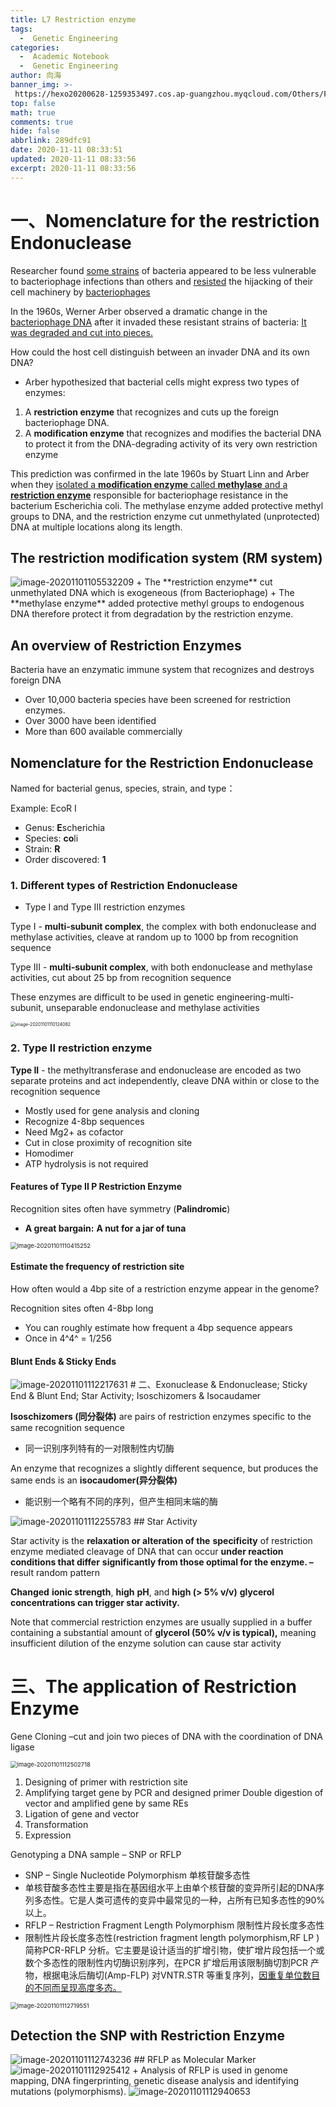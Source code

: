 ```yaml
---
title: L7 Restriction enzyme
tags:
  -  Genetic Engineering
categories:
  -  Academic Notebook
  -  Genetic Engineering
author: 向海
banner_img: >-
 https://hexo20200628-1259353497.cos.ap-guangzhou.myqcloud.com/Others/Fluid/post/post2.jpg
top: false
math: true
comments: true
hide: false
abbrlink: 289dfc91
date: 2020-11-11 08:33:51
updated: 2020-11-11 08:33:56
excerpt: 2020-11-11 08:33:56
---
```


# 一、Nomenclature for the restriction Endonuclease

Researcher found <u>some strains</u> of bacteria appeared to be less vulnerable to bacteriophage infections than others and <u>resisted</u> the hijacking of their cell machinery by <u>bacteriophages</u>

In the 1960s, Werner Arber observed a dramatic change in the <u>bacteriophage DNA</u> after it invaded these resistant strains of bacteria: <u>It was degraded and cut into pieces.</u>

How could the host cell distinguish between an invader DNA and its own DNA?

+ Arber hypothesized that bacterial cells might express two types of enzymes: 
 1. A **restriction enzyme** that recognizes and cuts up the foreign bacteriophage DNA.
 2. A **modification enzyme** that recognizes and modifies the bacterial DNA to protect it from the DNA-degrading activity of its very own restriction enzyme

This prediction was confirmed in the late 1960s by Stuart Linn and Arber when they <u>isolated a **modification enzyme** called **methylase** and a **restriction enzyme**</u> responsible for bacteriophage resistance in the bacterium Escherichia coli. The methylase enzyme added protective methyl groups to DNA, and the restriction enzyme cut unmethylated (unprotected) DNA at multiple locations along its length.

## The restriction modification system (RM system)

<img src="https://hexo20200628-1259353497.cos.ap-guangzhou.myqcloud.com/Articles/Academic_Notes/Genetic%20Engineering/image-20201101105532209.png" alt="image-20201101105532209" style="zoom:100%;" />
+ The **restriction enzyme** cut unmethylated DNA which is exogeneous (from Bacteriophage)
+ The **methylase enzyme** added protective methyl groups to endogenous DNA therefore protect it from degradation by the restriction enzyme.

## An overview of Restriction Enzymes

Bacteria have an enzymatic immune system that recognizes and destroys foreign DNA

+ Over 10,000 bacteria species have been screened for restriction enzymes. 
+ Over 3000 have been identified
 + More than 600 available commercially

## Nomenclature for the Restriction Endonuclease

Named for bacterial genus, species, strain, and type：

Example: EcoR I

+ Genus: **E**scherichia
+ Species: **co**li
+ Strain: **R**
+ Order discovered: **1**

### 1. Different types of Restriction Endonuclease

+ Type I and Type III restriction enzymes

Type I - **multi-subunit complex**, the complex with both endonuclease and methylase activities, cleave at random up to 1000 bp from recognition sequence

Type III - **multi-subunit complex**, with both endonuclease and methylase activities, cut about 25 bp from recognition sequence

These enzymes are difficult to be used in genetic engineering-multi-subunit, unseparable endonuclease and methylase activities

<img src="https://hexo20200628-1259353497.cos.ap-guangzhou.myqcloud.com/Articles/Academic_Notes/Genetic%20Engineering/image-20201101110124082.png" alt="image-20201101110124082" style="zoom:50%;" />

### 2. Type II restriction enzyme

**Type II** - the methyltransferase and endonuclease are encoded as two separate proteins and act independently, cleave DNA within or close to the recognition sequence

+ Mostly used for gene analysis and cloning
+ Recognize 4-8bp sequences
+ Need Mg2+ as cofactor
+ Cut in close proximity of recognition site
+ Homodimer
+ ATP hydrolysis is not required

#### Features of Type II P Restriction Enzyme 

Recognition sites often have symmetry (**Palindromic**)

+ **A great bargain:** **A nut for a jar of tuna**

<img src="https://hexo20200628-1259353497.cos.ap-guangzhou.myqcloud.com/Articles/Academic_Notes/Genetic%20Engineering/image-20201101110415252.png" alt="image-20201101110415252" style="zoom:67%;" />

#### Estimate the frequency of restriction site

How often would a 4bp site of a restriction enzyme appear in the genome?

Recognition sites often 4-8bp long

+ You can roughly estimate how frequent a 4bp sequence appears
+ Once in 4^4^ = 1/256

#### Blunt Ends & Sticky Ends

<img src="https://hexo20200628-1259353497.cos.ap-guangzhou.myqcloud.com/Articles/Academic_Notes/Genetic%20Engineering/image-20201101112217631.png" alt="image-20201101112217631" style="zoom:100%;" />
# 二、Exonuclease & Endonuclease; Sticky End & Blunt End; Star Activity; Isoschizomers & Isocaudamer

**Isoschizomers (同分裂体)** are pairs of restriction enzymes specific to the same recognition sequence

+ 同一识别序列特有的一对限制性内切酶

An enzyme that recognizes a slightly different sequence, but produces the same ends is an **isocaudomer(异分裂体)**

+ 能识别一个略有不同的序列，但产生相同末端的酶

<img src="https://hexo20200628-1259353497.cos.ap-guangzhou.myqcloud.com/Articles/Academic_Notes/Genetic%20Engineering/image-20201101112255783.png" alt="image-20201101112255783" style="zoom:100%;" />
## Star Activity

Star activity is the **relaxation or alteration of the** **specificity** of restriction enzyme mediated cleavage of DNA that can occur **under reaction conditions that differ** **significantly from those optimal for the enzyme. –** result random pattern

**Changed** **ionic strength**, **high** **pH**, and **high (> 5% v/v)** **glycerol** **concentrations can trigger star activity.** 

Note that commercial restriction enzymes are usually supplied in a buffer containing a substantial amount of **glycerol (50% v/v is typical),** meaning insufficient dilution of the enzyme solution can cause star activity

# 三、The application of Restriction Enzyme

Gene Cloning –cut and join two pieces of DNA with the coordination of DNA ligase

<img src="https://hexo20200628-1259353497.cos.ap-guangzhou.myqcloud.com/Articles/Academic_Notes/Genetic%20Engineering/image-20201101112502718.png" alt="image-20201101112502718" style="zoom:67%;" />

1. Designing of primer with restriction site
2. Amplifying target gene by PCR and designed primer Double digestion of vector and amplified gene by same REs
3. Ligation of gene and vector
4. Transformation
5. Expression

Genotyping a DNA sample – SNP or RFLP

+ SNP – Single Nucleotide Polymorphism 单核苷酸多态性
 + 单核苷酸多态性主要是指在基因组水平上由单个核苷酸的变异所引起的DNA序列多态性。它是人类可遗传的变异中最常见的一种，占所有已知多态性的90%以上。
+ RFLP – Restriction Fragment Length Polymorphism 限制性片段长度多态性
 + 限制性片段长度多态性(restriction fragment length polymorphism,RF LP )简称PCR-RFLP 分析。它主要是设计适当的扩增引物，使扩增片段包括一个或数个多态性的限制性内切酶识别序列，在PCR 扩增后用该限制酶切割PCR 产物，根据电泳后酶切(Amp-FLP) 对VNTR.STR 等重复序列，<u>因重复单位数目的不同而呈现高度多态。</u>

<img src="https://hexo20200628-1259353497.cos.ap-guangzhou.myqcloud.com/Articles/Academic_Notes/Genetic%20Engineering/image-20201101112719551.png" alt="image-20201101112719551" style="zoom:67%;" />

## Detection the SNP with Restriction Enzyme

<img src="https://hexo20200628-1259353497.cos.ap-guangzhou.myqcloud.com/Articles/Academic_Notes/Genetic%20Engineering/image-20201101112743236.png" alt="image-20201101112743236" style="zoom:100%;" />
## RFLP as Molecular Marker

<img src="https://hexo20200628-1259353497.cos.ap-guangzhou.myqcloud.com/Articles/Academic_Notes/Genetic%20Engineering/image-20201101112925412.png" alt="image-20201101112925412" style="zoom:100%;" />
+ Analysis of RFLP is used in genome mapping, DNA fingerprinting, genetic disease analysis and identifying mutations (polymorphisms).

<img src="https://hexo20200628-1259353497.cos.ap-guangzhou.myqcloud.com/Articles/Academic_Notes/Genetic%20Engineering/image-20201101112940653.png" alt="image-20201101112940653" style="zoom:100%;" />


